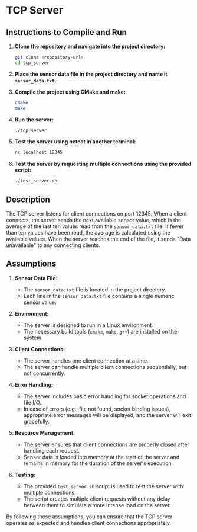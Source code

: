 # TCP Server

## Instructions to Compile and Run

1. **Clone the repository and navigate into the project directory:**
    ```bash
    git clone <repository-url>
    cd tcp_server
    ```

2. **Place the sensor data file in the project directory and name it `sensor_data.txt`.**

3. **Compile the project using CMake and make:**
    ```bash
    cmake .
    make
    ```

4. **Run the server:**
    ```bash
    ./tcp_server
    ```

5. **Test the server using netcat in another terminal:**
    ```bash
    nc localhost 12345
    ```

6. **Test the server by requesting multiple connections using the provided script:**
    ```bash
    ./test_server.sh
    ```

## Description

The TCP server listens for client connections on port 12345. When a client connects, the server sends the next available sensor value, which is the average of the last ten values read from the `sensor_data.txt` file. If fewer than ten values have been read, the average is calculated using the available values. When the server reaches the end of the file, it sends "Data unavailable" to any connecting clients.

## Assumptions

1. **Sensor Data File:**
   - The `sensor_data.txt` file is located in the project directory.
   - Each line in the `sensor_data.txt` file contains a single numeric sensor value.

2. **Environment:**
   - The server is designed to run in a Linux environment.
   - The necessary build tools (`cmake`, `make`, `g++`) are installed on the system.

3. **Client Connections:**
   - The server handles one client connection at a time.
   - The server can handle multiple client connections sequentially, but not concurrently.

4. **Error Handling:**
   - The server includes basic error handling for socket operations and file I/O.
   - In case of errors (e.g., file not found, socket binding issues), appropriate error messages will be displayed, and the server will exit gracefully.

5. **Resource Management:**
   - The server ensures that client connections are properly closed after handling each request.
   - Sensor data is loaded into memory at the start of the server and remains in memory for the duration of the server's execution.

6. **Testing:**
   - The provided `test_server.sh` script is used to test the server with multiple connections.
   - The script creates multiple client requests without any delay between them to simulate a more intense load on the server.

By following these assumptions, you can ensure that the TCP server operates as expected and handles client connections appropriately.
